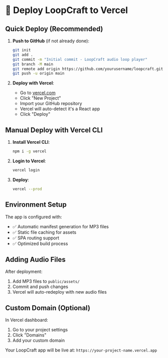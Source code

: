 # 🚀 Deploy LoopCraft to Vercel

## Quick Deploy (Recommended)

1. **Push to GitHub** (if not already done):
   ```bash
   git init
   git add .
   git commit -m "Initial commit - LoopCraft audio loop player"
   git branch -M main
   git remote add origin https://github.com/yourusername/loopcraft.git
   git push -u origin main
   ```

2. **Deploy with Vercel**:
   - Go to [vercel.com](https://vercel.com)
   - Click "New Project"
   - Import your GitHub repository
   - Vercel will auto-detect it's a React app
   - Click "Deploy"

## Manual Deploy with Vercel CLI

1. **Install Vercel CLI**:
   ```bash
   npm i -g vercel
   ```

2. **Login to Vercel**:
   ```bash
   vercel login
   ```

3. **Deploy**:
   ```bash
   vercel --prod
   ```

## Environment Setup

The app is configured with:
- ✅ Automatic manifest generation for MP3 files
- ✅ Static file caching for assets
- ✅ SPA routing support
- ✅ Optimized build process

## Adding Audio Files

After deployment:
1. Add MP3 files to `public/assets/`
2. Commit and push changes
3. Vercel will auto-redeploy with new audio files

## Custom Domain (Optional)

In Vercel dashboard:
1. Go to your project settings
2. Click "Domains"
3. Add your custom domain

Your LoopCraft app will be live at: `https://your-project-name.vercel.app`